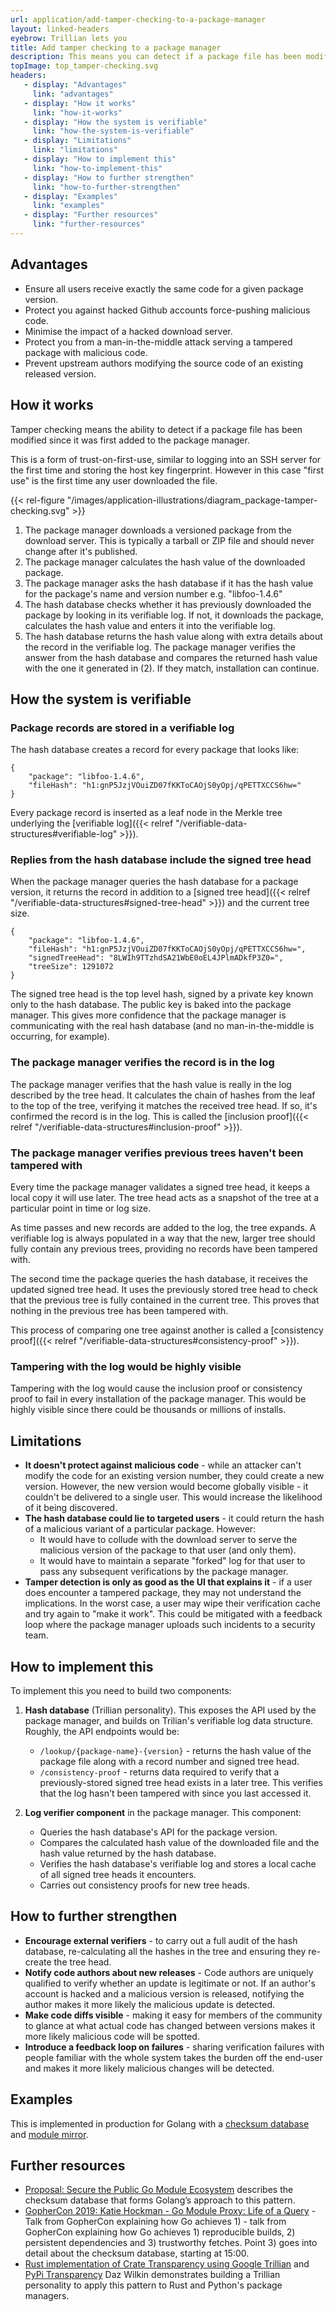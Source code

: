```yaml
---
url: application/add-tamper-checking-to-a-package-manager
layout: linked-headers
eyebrow: Trillian lets you
title: Add tamper checking to a package manager
description: This means you can detect if a package file has been modified since it was first added to the package manager.
topImage: top_tamper-checking.svg
headers:
   - display: "Advantages"
     link: "advantages"
   - display: "How it works"
     link: "how-it-works"
   - display: "How the system is verifiable"
     link: "how-the-system-is-verifiable"
   - display: "Limitations"
     link: "limitations"
   - display: "How to implement this"
     link: "how-to-implement-this"
   - display: "How to further strengthen"
     link: "how-to-further-strengthen"
   - display: "Examples"
     link: "examples"
   - display: "Further resources"
     link: "further-resources"
---
```


## Advantages

<div class="font-google font-medium">

* Ensure all users receive exactly the same code for a given package version.
* Protect you against hacked Github accounts force-pushing malicious code.
* Minimise the impact of a hacked download server.
* Protect you from a man-in-the-middle attack serving a tampered package with malicious code.
* Prevent upstream authors modifying the source code of an existing released version.

</div>

## How it works

Tamper checking means the ability to detect if a package file has been modified since it was first added to the package manager.

This is a form of trust-on-first-use, similar to logging into an SSH server for the first time and storing the host key fingerprint. However in this case "first use" is the first time any user downloaded the file.

{{< rel-figure "/images/application-illustrations/diagram_package-tamper-checking.svg" >}}

1. The package manager downloads a versioned package from the download server. This is typically a tarball or ZIP file and should never change after it's published.
2. The package manager calculates the hash value of the downloaded package.
3. The package manager asks the hash database if it has the hash value for the package's name and version number e.g. "libfoo-1.4.6"
4. The hash database checks whether it has previously downloaded the package by looking in its verifiable log. If not, it downloads the package, calculates the hash value and enters it into the verifiable log.
5. The hash database returns the hash value along with extra details about the record in the verifiable log.
   The package manager verifies the answer from the hash database and compares the returned hash value with the one it generated in (2). If they match, installation can continue.

## How the system is verifiable

### Package records are stored in a verifiable log

The hash database creates a record for every package that looks like:

```
{
    "package": "libfoo-1.4.6",
    "fileHash": "h1:gnP5JzjVOuiZD07fKKToCAOjS0yOpj/qPETTXCCS6hw="
}
```

Every package record is inserted as a leaf node in the Merkle tree underlying the [verifiable log]({{< relref "/verifiable-data-structures#verifiable-log" >}}).

### Replies from the hash database include the signed tree head

When the package manager queries the hash database for a package version, it returns the record in addition to a [signed tree head]({{< relref "/verifiable-data-structures#signed-tree-head" >}}) and the current tree size.

```
{
    "package": "libfoo-1.4.6",
    "fileHash": "h1:gnP5JzjVOuiZD07fKKToCAOjS0yOpj/qPETTXCCS6hw=",
    "signedTreeHead": "8LWIh9TTzhdSA21WbE0oEL4JPlmADkfP3Z0=",
    "treeSize": 1291072
}
```

The signed tree head is the top level hash, signed by a private key known only to the hash database. The public key is baked into the package manager. This gives more confidence that the package manager is communicating with the real hash database (and no man-in-the-middle is occurring, for example).

### The package manager verifies the record is in the log

The package manager verifies that the hash value is really in the log described by the tree head. It calculates the chain of hashes from the leaf to the top of the tree, verifying it matches the received tree head. If so, it's confirmed the record is in the log. This is called the [inclusion proof]({{< relref "/verifiable-data-structures#inclusion-proof" >}}).

### The package manager verifies previous trees haven't been tampered with

Every time the package manager validates a signed tree head, it keeps a local copy it will use later. The tree head acts as a snapshot of the tree at a particular point in time or log size.

As time passes and new records are added to the log, the tree expands. A verifiable log is always populated in a way that the new, larger tree should fully contain any previous trees, providing no records have been tampered with.

The second time the package queries the hash database, it receives the updated signed tree head. It uses the previously stored tree head to check that the previous tree is fully contained in the current tree. This proves that nothing in the previous tree has been tampered with.

This process of comparing one tree against another is called a [consistency proof]({{< relref "/verifiable-data-structures#consistency-proof" >}}).

### Tampering with the log would be highly visible

Tampering with the log would cause the inclusion proof or consistency proof to fail in every installation of the package manager. This would be highly visible since there could be thousands or millions of installs.

## Limitations

* **It doesn't protect against malicious code** - while an attacker can't modify the code for an existing version number, they could create a new version. However, the new version would become globally visible - it couldn't be delivered to a single user. This would increase the likelihood of it being discovered.
* **The hash database could lie to targeted users** - it could return the hash of a malicious variant of a particular package. However:
  * It would have to collude with the download server to serve the malicious version of the package to that user (and only them).
  * It would have to maintain a separate "forked" log for that user to pass any subsequent verifications by the package manager.
* **Tamper detection is only as good as the UI that explains it** - if a user does encounter a tampered package, they may not understand the implications. In the worst case, a user may wipe their verification cache and try again to "make it work". This could be mitigated with a feedback loop where the package manager uploads such incidents to a security team.

## How to implement this

To implement this you need to build two components:

1. **Hash database** (Trillian personality). This exposes the API used by the package manager, and builds on Trilian's verifiable log data structure. Roughly, the API endpoints would be:
    * `/lookup/{package-name}-{version}` - returns the hash value of the package file along with a record number and signed tree head.
    * `/consistency-proof` - returns data required to verify that a previously-stored signed tree head exists in a later tree. This verifies that the log hasn't been tampered with since you last accessed it.

2. **Log verifier component** in the package manager. This component:
    * Queries the hash database's API for the package version.
    * Compares the calculated hash value of the downloaded file and the hash value returned by the hash database.
    * Verifies the hash database's verifiable log and stores a local cache of all signed tree heads it encounters.
    * Carries out consistency proofs for new tree heads.

## How to further strengthen

* **Encourage external verifiers** - to carry out a full audit of the hash database, re-calculating all the hashes in the tree and ensuring they re-create the tree head.
* **Notify code authors about new releases** - Code authors are uniquely qualified to verify whether an update is legitimate or not. If an author's account is hacked and a malicious version is released, notifying the author makes it more likely the malicious update is detected.
* **Make code diffs visible** - making it easy for members of the community to glance at what actual code has changed between versions makes it more likely malicious code will be spotted.
* **Introduce a feedback loop on failures** - sharing verification failures with people familiar with the whole system takes the burden off the end-user and makes it more likely malicious changes will be detected.

## Examples
This is implemented in production for Golang with a [checksum database](https://go.googlesource.com/proposal/+/master/design/25530-sumdb.md) and [module mirror](https://blog.golang.org/module-mirror-launch).

## Further resources
* [Proposal: Secure the Public Go Module Ecosystem](https://go.googlesource.com/proposal/+/master/design/25530-sumdb.md) describes the checksum database that forms Golang’s approach to this pattern.
* [GopherCon 2019: Katie Hockman - Go Module Proxy: Life of a Query](https://www.youtube.com/watch?v=KqTySYYhPUE&t=15m0s) -
  Talk from GopherCon explaining how Go achieves 1) - talk from GopherCon explaining how Go achieves 1) reproducible builds, 2) persistent dependencies and 3) trustworthy fetches. Point 3) goes into detail about the checksum database, starting at 15:00.
* [Rust implementation of Crate Transparency using Google Trillian](https://pretired.dazwilkin.com/posts/200429/) and [PyPi Transparency](https://pretired.dazwilkin.com/posts/190926/)
  Daz Wilkin demonstrates building a Trillian personality to apply this pattern to Rust and Python's package managers.
